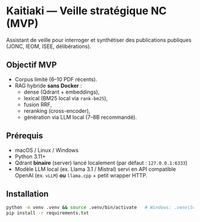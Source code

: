 # Kaitiaki — Veille stratégique NC (MVP)

Assistant de veille pour interroger et synthétiser des publications publiques (JONC, IEOM, ISEE, délibérations).

## Objectif MVP
- Corpus limité (6–10 PDF récents).
- RAG hybride **sans Docker** : 
  - dense (Qdrant + embeddings),
  - lexical (BM25 local via `rank-bm25`),
  - fusion RRF,
  - reranking (cross-encoder),
  - génération via LLM local (7–8B recommandé).

## Prérequis
- macOS / Linux / Windows
- Python 3.11+
- Qdrant **binaire** (server) lancé localement (par défaut : `127.0.0.1:6333`)
- Modèle LLM local (ex. Llama 3.1 / Mistral) servi en API compatible OpenAI (ex. `vLLM`) **ou** `llama.cpp` + petit wrapper HTTP.

## Installation
```bash
python -m venv .venv && source .venv/bin/activate   # Windows: .venv\Scripts\activate
pip install -r requirements.txt
